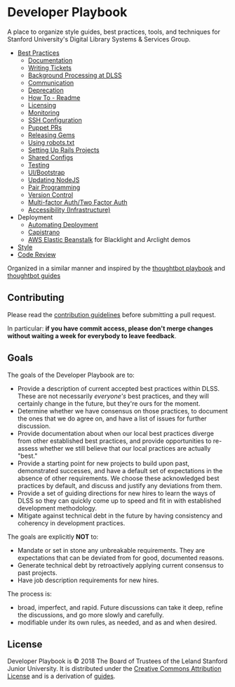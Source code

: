# Developer Playbook

A place to organize style guides, best practices, tools, and techniques for Stanford University's Digital Library Systems &amp; Services Group.

- [Best Practices](/best-practices)
  - [Documentation](/best-practices/documentation)
  - [Writing Tickets](/best-practices/ticket_writing.md)
  - [Background Processing at DLSS](/best-practices/background_processing.md)
  - [Communication](/best-practices/communication.md)
  - [Deprecation](/best-practices/deprecation.md)
  - [How To - Readme](/best-practices/howto_readme.md)
  - [Licensing](/best-practices/licensing.md)
  - [Monitoring](/best-practices/monitoring.md)
  - [SSH Configuration](/best-practices/ssh_configuration.md)
  - [Puppet PRs](/best-practices/puppet_prs.md)
  - [Releasing Gems](/best-practices/releasing_gems.md)
  - [Using robots.txt](/best-practices/robots_txt.md)
  - [Setting Up Rails Projects](/best-practices/setting_up_rails_projects.md)
  - [Shared Configs](/best-practices/shared_configs.md)
  - [Testing](/best-practices/testing.md)
  - [UI/Bootstrap](/best-practices/ui_bootstrap.md)
  - [Updating NodeJS](/best-practices/updating-nodejs.md)
  - [Pair Programming](/best-practices/pair_programming.md)
  - [Version Control](/best-practices/version_control.md)
  - [Multi-factor Auth/Two Factor Auth](/best-practices/2FA.md)
  - [Accessibility (Infrastructure)](/best-practices/infra-accessibility.md)
- Deployment
  - [Automating Deployment](/deployment/automated_deployment.md)
  - [Capistrano](/deployment/capistrano.md)
  - [AWS Elastic Beanstalk](/deployment/aws-beanstalk.md) for Blacklight and Arclight demos
- [Style](/style)
- [Code Review](/code-review)

Organized in a similar manner and inspired by the [thoughtbot playbook](http://playbook.thoughtbot.com/) and [thoughtbot guides](https://github.com/thoughtbot/guides)

## Contributing

Please read the [contribution guidelines] before submitting a pull request.

In particular: **if you have commit access, please don't merge changes without
waiting a week for everybody to leave feedback**.

[contribution guidelines]: /CONTRIBUTING.md

## Goals

The goals of the Developer Playbook are to:

- Provide a description of current accepted best practices within DLSS. These are not necessarily _everyone's_ best practices, and they will certainly change in the future, but they're ours for the moment.
- Determine whether we have consensus on those practices, to document the ones that we do agree on, and have a list of issues for further discussion.
- Provide documentation about when our local best practices diverge from other established best practices, and provide opportunities to re-assess whether we still believe that our local practices are actually "best."
- Provide a starting point for new projects to build upon past, demonstrated successes, and have a default set of expectations in the absence of other requirements. We choose these acknowledged best practices by default, and discuss and justify any deviations from them.
- Provide a set of guiding directions for new hires to learn the ways of DLSS so they can quickly come up to speed and fit in with established development methodology.
- Mitigate against technical debt in the future by having consistency and coherency in development practices.

The goals are explicitly **NOT** to:

- Mandate or set in stone any unbreakable requirements. They are expectations that can be deviated from for good, documented reasons.
- Generate technical debt by retroactively applying current consensus to past projects.
- Have job description requirements for new hires.

The process is:

- broad, imperfect, and rapid. Future discussions can take it deep, refine the discussions, and go more slowly and carefully.
- modifiable under its own rules, as needed, and as and when desired.

## License

Developer Playbook is © 2018 The Board of Trustees of the Leland Stanford Junior University. It is distributed under the [Creative Commons
Attribution License](http://creativecommons.org/licenses/by/3.0/) and is a derivation of [guides](https://github.com/thoughtbot/guides).
